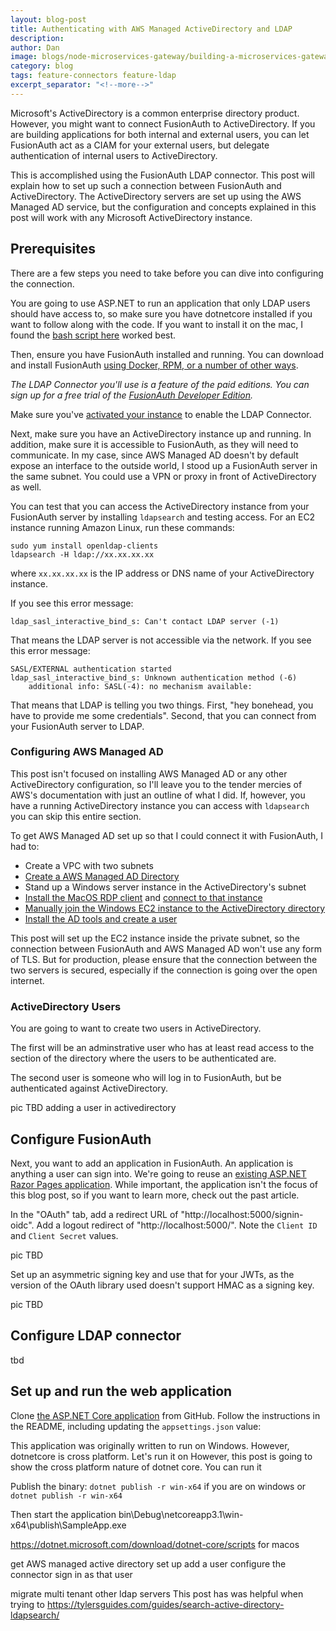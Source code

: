 ```yaml
---
layout: blog-post
title: Authenticating with AWS Managed ActiveDirectory and LDAP
description: 
author: Dan
image: blogs/node-microservices-gateway/building-a-microservices-gateway-application.png
category: blog
tags: feature-connectors feature-ldap
excerpt_separator: "<!--more-->"
---
```


Microsoft's ActiveDirectory is a common enterprise directory product. However, you might want to connect FusionAuth to ActiveDirectory. If you are building applications for both internal and external users, you can let FusionAuth act as a CIAM for your external users, but delegate authentication of internal users to ActiveDirectory.

<!--more-->

This is accomplished using the FusionAuth LDAP connector. This post will explain how to set up such a connection between FusionAuth and ActiveDirectory. The ActiveDirectory servers are set up using the AWS Managed AD service, but the configuration and concepts explained in this post will work with any Microsoft ActiveDirectory instance.

## Prerequisites

There are a few steps you need to take before you can dive into configuring the connection. 

You are going to use ASP.NET to run an application that only LDAP users should have access to, so make sure you have dotnetcore installed if you want to follow along with the code. If you want to install it on the mac, I found the [bash script here](https://dotnet.microsoft.com/download/dotnet-core/scripts) worked best. 

Then, ensure you have FusionAuth installed and running. You can download and install FusionAuth [using Docker, RPM, or a number of other ways](/docs/v1/tech/installation-guide/). 

*The LDAP Connector you'll use is a feature of the paid editions. You can sign up for a free trial of the [FusionAuth Developer Edition](/pricing).*

Make sure you've [activated your instance](/docs/v1/tech/reactor) to enable the LDAP Connector.

Next, make sure you have an ActiveDirectory instance up and running. In addition, make sure it is accessible to FusionAuth, as they will need to communicate. In my case, since AWS Managed AD doesn't by default expose an interface to the outside world, I stood up a FusionAuth server in the same subnet. You could use a VPN or proxy in front of ActiveDirectory as well.

You can test that you can access the ActiveDirectory instance from your FusionAuth server by installing `ldapsearch` and testing access. For an EC2 instance running Amazon Linux, run these commands:

```shell
sudo yum install openldap-clients
ldapsearch -H ldap://xx.xx.xx.xx
```

where `xx.xx.xx.xx` is the IP address or DNS name of your ActiveDirectory instance.

If you see this error message: 

```
ldap_sasl_interactive_bind_s: Can't contact LDAP server (-1)
```

That means the LDAP server is not accessible via the network. If you see this error message:

```
SASL/EXTERNAL authentication started
ldap_sasl_interactive_bind_s: Unknown authentication method (-6)
	additional info: SASL(-4): no mechanism available: 
```

That means that LDAP is telling you two things. First, "hey bonehead, you have to provide me some credentials". Second, that you can connect from your FusionAuth server to LDAP. 

### Configuring AWS Managed AD

This post isn't focused on installing AWS Managed AD or any other ActiveDirectory configuration, so I'll leave you to the tender mercies of AWS's documentation with just an outline of what I did. If, however, you have a running ActiveDirectory instance you can access with `ldapsearch` you can skip this entire section.

To get AWS Managed AD set up so that I could connect it with FusionAuth, I had to:

* Create a VPC with two subnets
* [Create a AWS Managed AD Directory](https://docs.aws.amazon.com/directoryservice/latest/admin-guide/ms_ad_getting_started_create_directory.html)
* Stand up a Windows server instance in the ActiveDirectory's subnet
* [Install the MacOS RDP client](https://apps.apple.com/app/microsoft-remote-desktop/id1295203466) and [connect to that instance](https://docs.aws.amazon.com/AWSEC2/latest/WindowsGuide/troubleshoot-connect-windows-instance.html)
* [Manually join the Windows EC2 instance to the ActiveDirectory directory](https://docs.aws.amazon.com/directoryservice/latest/admin-guide/join_windows_instance.html)
* [Install the AD tools and create a user](https://docs.aws.amazon.com/directoryservice/latest/admin-guide/ms_ad_manage_users_groups.html)

This post will set up the EC2 instance inside the private subnet, so the connection between FusionAuth and AWS Managed AD won't use any form of TLS. But for production, please ensure that the connection between the two servers is secured, especially if the connection is going over the open internet.

### ActiveDirectory Users

You are going to want to create two users in ActiveDirectory.

The first will be an adminstrative user who has at least read access to the section of the directory where the users to be authenticated are.

The second user is someone who will log in to FusionAuth, but be authenticated against ActiveDirectory. 

pic TBD adding a user in activedirectory

## Configure FusionAuth

Next, you want to add an application in FusionAuth. An application is anything a user can sign into. We're going to reuse an [existing ASP.NET Razor Pages application](/blog/2020/05/06/securing-asp-netcore-razor-pages-app-with-oauth). While important, the application isn't the focus of this blog post, so if you want to learn more, check out the past article.

In the "OAuth" tab, add a redirect URL of "http://localhost:5000/signin-oidc". Add a logout redirect of "http://localhost:5000/". Note the `Client ID` and `Client Secret` values.

pic TBD

Set up an asymmetric signing key and use that for your JWTs, as the version of the OAuth library used doesn't support HMAC as a signing key.

pic TBD


## Configure LDAP connector

tbd

## Set up and run the web application

Clone [the ASP.NET Core application](https://github.com/FusionAuth/fusionauth-example-asp-netcore) from GitHub. Follow the instructions in the README, including updating the `appsettings.json` value:



This application was originally written to run on Windows. However, dotnetcore is cross platform. Let's run it on However, this post is going to show the cross platform nature of dotnet core. You can run it 

Publish the binary: `dotnet publish -r win-x64` if you are on windows or `dotnet publish -r win-x64`

Then start the application 
bin\Debug\netcoreapp3.1\win-x64\publish\SampleApp.exe

https://dotnet.microsoft.com/download/dotnet-core/scripts for macos



get AWS managed active directory set up
add a user
configure the connector
sign in as that user

migrate
multi tenant
other ldap servers
This post has was helpful when trying to https://tylersguides.com/guides/search-active-directory-ldapsearch/
